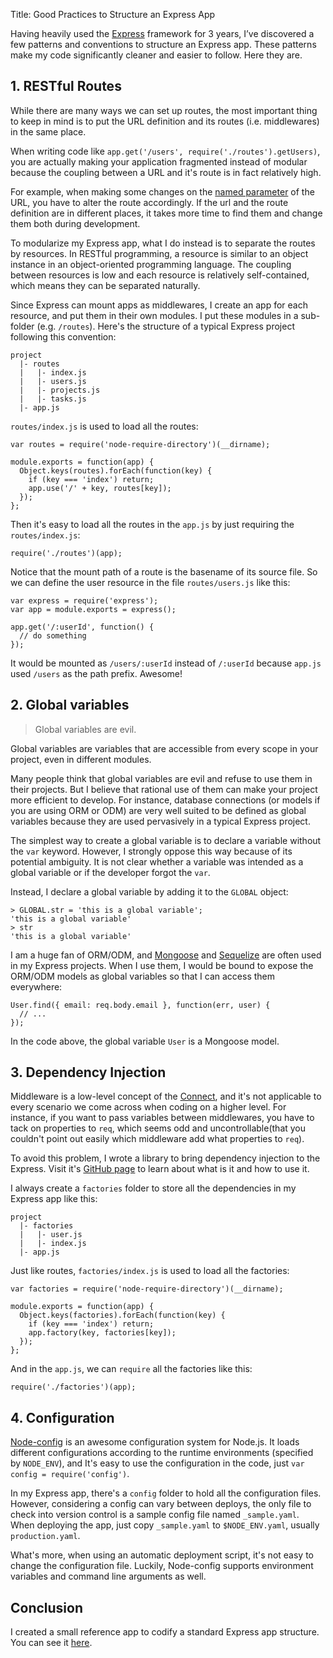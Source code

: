 Title: Good Practices to Structure an Express App

Having heavily used the [Express](http://expressjs.com) framework for 3 years, I’ve discovered a few patterns and conventions to structure an Express app. These patterns make my code significantly cleaner and easier to follow. Here they are.

## 1. RESTful Routes

While there are many ways we can set up routes, the most important thing to keep in mind is to put the URL definition and its routes (i.e. middlewares) in the same place.

When writing code like `app.get('/users', require('./routes').getUsers)`, you are actually making your application fragmented instead of modular because the coupling between a URL and it's route is in fact relatively high.

For example, when making some changes on the [named parameter](http://expressjs.com/4x/api.html#req.params) of the URL, you have to alter the route accordingly. If the url and the route definition are in different places, it takes more time to find them and change them both during development.

To modularize my Express app, what I do instead is to separate the routes by resources. In RESTful programming, a resource is similar to an object instance in an object-oriented programming language. The coupling between resources is low and each resource is relatively self-contained, which means they can be separated naturally.

<!-- more -->

Since Express can mount apps as middlewares, I create an app for each resource, and put them in their own modules. I put these modules in a sub-folder (e.g. `/routes`). Here's the structure of a typical Express project following this convention:

    project
      |- routes
      |   |- index.js
      |   |- users.js
      |   |- projects.js
      |   |- tasks.js
      |- app.js

`routes/index.js` is used to load all the routes:

```
var routes = require('node-require-directory')(__dirname);

module.exports = function(app) {
  Object.keys(routes).forEach(function(key) {
    if (key === 'index') return;
    app.use('/' + key, routes[key]);
  });
};
```

Then it's easy to load all the routes in the `app.js` by just requiring the `routes/index.js`:

```
require('./routes')(app);
```

Notice that the mount path of a route is the basename of its source file. So we can define the user resource in the file `routes/users.js` like this:

```
var express = require('express');
var app = module.exports = express();

app.get('/:userId', function() {
  // do something
});
```

It would be mounted as `/users/:userId` instead of `/:userId` because `app.js` used `/users` as the path prefix. Awesome!

## 2. Global variables

> Global variables are evil.

Global variables are variables that are accessible from every scope in your project, even in different modules.

Many people think that global variables are evil and refuse to use them in their projects. But I believe that rational use of them can make your project more efficient to develop. For instance, database connections (or models if you are using ORM or ODM) are very well suited to be defined as global variables because they are used pervasively in a typical Express project.

The simplest way to create a global variable is to declare a variable without the `var` keyword. However, I strongly oppose this way because of its potential ambiguity. It is not clear whether a variable was intended as a global variable or if the developer forgot the `var`.

Instead, I declare a global variable by adding it to the `GLOBAL` object:

```
> GLOBAL.str = 'this is a global variable';
'this is a global variable'
> str
'this is a global variable'
```

I am a huge fan of ORM/ODM, and [Mongoose](http://mongoosejs.com) and [Sequelize](http://sequelizejs.com) are often used in my Express projects. When I use them, I would be bound to expose the ORM/ODM models as global variables so that I can access them everywhere:

```
User.find({ email: req.body.email }, function(err, user) {
  // ...
});
```

In the code above, the global variable `User` is a Mongoose model.

## 3. Dependency Injection

Middleware is a low-level concept of the [Connect](http://www.senchalabs.org/connect/), and it's not applicable to every scenario we come across when coding on a higher level. For instance, if you want to pass variables between middlewares, you have to tack on properties to `req`, which seems odd and uncontrollable(that you couldn't point out easily which middleware add what properties to `req`).

To avoid this problem, I wrote a library to bring dependency injection to the Express. Visit it's [GitHub page](https://github.com/luin/express-di) to learn about what is it and how to use it.

I always create a `factories` folder to store all the dependencies in my Express app like this:

```
project
  |- factories
  |   |- user.js
  |   |- index.js
  |- app.js
```

Just like routes, `factories/index.js` is used to load all the factories:

```
var factories = require('node-require-directory')(__dirname);

module.exports = function(app) {
  Object.keys(factories).forEach(function(key) {
    if (key === 'index') return;
    app.factory(key, factories[key]);
  });
};
```

And in the `app.js`, we can `require` all the factories like this:

```
require('./factories')(app);
```

## 4. Configuration

[Node-config](https://github.com/lorenwest/node-config) is an awesome configuration system for Node.js. It loads different configurations according to the runtime environments (specified by `NODE_ENV`), and It's easy to use the configuration in the code, just `var config = require('config')`.

In my Express app, there's a `config` folder to hold all the configuration files. However, considering a config can vary between deploys, the only file to check into version control  is a sample config file named `_sample.yaml`. When deploying the app, just copy `_sample.yaml` to `$NODE_ENV.yaml`, usually `production.yaml`.

What's more, when using an automatic deployment script, it's not easy to change the configuration file. Luckily, Node-config supports environment variables and command line arguments as well.

## Conclusion

I created a small reference app to codify a standard Express app structure. You can see it [here](https://github.com/luin/express-mongoose).
